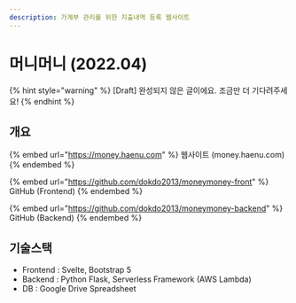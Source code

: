 ```yaml
---
description: 가계부 관리를 위한 지출내역 등록 웹사이트
---
```


# 머니머니 (2022.04)

{% hint style="warning" %}
\[Draft] 완성되지 않은 글이에요. 조금만 더 기다려주세요!
{% endhint %}

## 개요

{% embed url="https://money.haenu.com" %}
웹사이트 (money.haenu.com)
{% endembed %}

{% embed url="https://github.com/dokdo2013/moneymoney-front" %}
GitHub (Frontend)
{% endembed %}

{% embed url="https://github.com/dokdo2013/moneymoney-backend" %}
GitHub (Backend)
{% endembed %}



## 기술스택

* Frontend : Svelte, Bootstrap 5
* Backend : Python Flask, Serverless Framework (AWS Lambda)
* DB : Google Drive Spreadsheet

